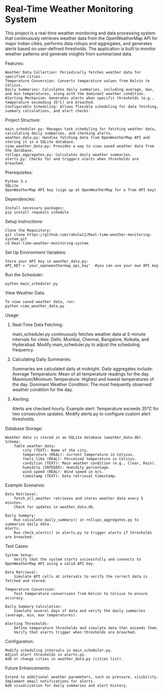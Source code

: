 # Real-Time Weather Monitoring System

This project is a real-time weather monitoring and data processing system that continuously retrieves weather data from the OpenWeatherMap API for major Indian cities, performs data rollups and aggregates, and generates alerts based on user-defined thresholds. The application is built to monitor weather patterns and generate insights from summarized data.

Features:

    Weather Data Collection: Periodically fetches weather data for specified cities.
    Temperature Conversion: Converts temperature values from Kelvin to Celsius.
    Daily Summaries: Calculates daily summaries, including average, max, and min temperatures, along with the dominant weather condition.
    Alerting Mechanism: Generates alerts when specific thresholds (e.g., temperature exceeding 35°C) are breached.
    Configurable Scheduling: Allows flexible scheduling for data fetching, summary calculations, and alert checks.

Project Structure:

    main_scheduler.py: Manages task scheduling for fetching weather data, calculating daily summaries, and checking alerts.
    weather_data.py: Handles fetching data from OpenWeatherMap API and storing it in a SQLite database.
    view_weather_data.py: Provides a way to view saved weather data from the database.
    rollups_aggregates.py: Calculates daily weather summaries.
    alerts.py: Checks for and triggers alerts when thresholds are breached.

Prerequisites:

    Python 3.x
    SQLite
    OpenWeatherMap API key (sign up at OpenWeatherMap for a free API key)

Dependencies:

    Install necessary packages:
    pip install requests schedule

Setup Instructions:

    Clone the Repository:
    git clone https://github.com/rahulw11/Real-time-weather-monitoring-system.git
    cd Real-time-weather-monitoring-system

Set Up Environment Variables:

    Store your API key in weather_data.py:
    API_KEY = 'your_openweathermap_api_key'  #you can use your own API key

Run the Scheduler:

    python main_scheduler.py

View Weather Data:

    To view saved weather data, run:
    python view_weather_data.py

Usage:

1. Real-Time Data Fetching:

    main_scheduler.py continuously fetches weather data at 5-minute intervals for cities: Delhi, Mumbai, Chennai, Bangalore, Kolkata, and Hyderabad.
    Modify main_scheduler.py to adjust the scheduling frequency.

2. Calculating Daily Summaries:

    Summaries are calculated daily at midnight.
    Daily aggregates include:
        Average Temperature: Mean of all temperature readings for the day.
        Maximum/Minimum Temperature: Highest and lowest temperatures of the day.
        Dominant Weather Condition: The most frequently observed weather condition for the day.

3. Alerting:
   
    Alerts are checked hourly.
    Example alert: Temperature exceeds 35°C for two consecutive updates.
    Modify alerts.py to configure custom alert thresholds.

Database Storage:

    Weather data is stored in an SQLite database (weather_data.db).
    Schema:
        Table weather_data:
            city (TEXT): Name of the city.
            temperature (REAL): Current temperature in Celsius.
            feels_like (REAL): Perceived temperature in Celsius.
            condition (TEXT): Main weather condition (e.g., Clear, Rain).
            humidity (INTEGER): Humidity percentage.
            wind_speed (REAL): Wind speed in m/s.
            timestamp (TEXT): Data retrieval timestamp.

Example Scenarios:

    Data Retrieval:
        fetch_all_weather retrieves and stores weather data every 5 minutes.
        Check for updates in weather_data.db.
        
    Daily Summary:
        Run calculate_daily_summary() in rollups_aggregates.py to summarize daily data.
    Alerts:
        Run check_alerts() in alerts.py to trigger alerts if thresholds are breached.

Test Cases:

    System Setup:
        Verify that the system starts successfully and connects to OpenWeatherMap API using a valid API key.
        
    Data Retrieval:
        Simulate API calls at intervals to verify the correct data is fetched and stored.
        
    Temperature Conversion:
        Test temperature conversions from Kelvin to Celsius to ensure accuracy.
        
    Daily Summary Calculation:
        Simulate several days of data and verify the daily summaries (average, min, max temperatures).
        
    Alerting Thresholds:
        Define temperature thresholds and simulate data that exceeds them.
        Verify that alerts trigger when thresholds are breached.

Configuration:

    Modify scheduling intervals in main_scheduler.py.
    Adjust alert thresholds in alerts.py.
    Add or change cities in weather_data.py (cities list).

Future Enhancements:

    Extend to additional weather parameters, such as pressure, visibility.
    Implement email notifications for alerts.
    Add visualization for daily summaries and alert history.
